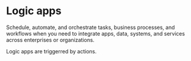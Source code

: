 # Logic apps
Schedule, automate, and orchestrate tasks, business processes, and workflows when you need to integrate apps, data, systems, and services across enterprises or organizations.

Logic apps are triggerred by actions.